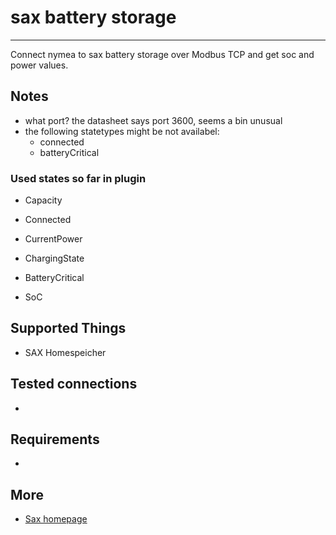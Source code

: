 # sax battery storage
--------------------------------

Connect nymea to sax battery storage over Modbus TCP and get soc and power values.


## Notes

* what port? the datasheet says port 3600, seems a bin unusual
* the following statetypes might be not availabel:
    + connected
    + batteryCritical
    
### Used states so far in plugin

+ Capacity

+ Connected

+ CurrentPower

+ ChargingState

+ BatteryCritical

+ SoC




## Supported Things

* SAX Homespeicher

## Tested connections

* 

## Requirements

* 

## More
* [Sax homepage](https://sax-power.net/produkte/sax-power-home/)
